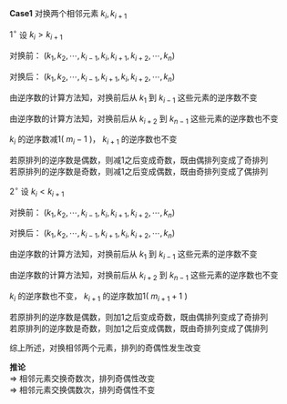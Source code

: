 **Case1** 对换两个相邻元素 $k_i,k_{i+1}$  
  
 $1^\circ$  设  $k_i>k_{i+1}$  
  
对换前： $(k_1,k_2,\cdots,k_{i-1},k_i,k_{i+1},k_{i+2},\cdots,k_n)$  
  
对换后： $(k_1,k_2,\cdots,k_{i-1},k_{i+1},k_i,k_{i+2},\cdots,k_n)$  
  
由逆序数的计算方法知，对换前后从 $k_1$ 到 $k_{i-1}$ 这些元素的逆序数不变  
  
由逆序数的计算方法知，对换前后从 $k_{i+2}$ 到 $k_{n-1}$ 这些元素的逆序数也不变  
  
 $k_i$ 的逆序数减1( $m_i-1$ )， $k_{i+1}$ 的逆序数也不变  
  
若原排列的逆序数是偶数，则减1之后变成奇数，既由偶排列变成了奇排列  
若原排列的逆序数是奇数，则减1之后变成偶数，既由奇排列变成了偶排列  
  
 $2^\circ$  设  $k_i<k_{i+1}$  
  
对换前： $(k_1,k_2,\cdots,k_{i-1},k_i,k_{i+1},k_{i+2},\cdots,k_n)$  
  
对换后： $(k_1,k_2,\cdots,k_{i-1},k_{i+1},k_i,k_{i+2},\cdots,k_n)$  
  
由逆序数的计算方法知，对换前后从 $k_1$ 到 $k_{i-1}$ 这些元素的逆序数不变  
  
由逆序数的计算方法知，对换前后从 $k_{i+2}$ 到 $k_{n-1}$ 这些元素的逆序数也不变  
  
 $k_i$ 的逆序数也不变， $k_{i+1}$ 的逆序数加1( $m_{i+1}+1$ )  
  
若原排列的逆序数是偶数，则加1之后变成奇数，既由偶排列变成了奇排列  
若原排列的逆序数是奇数，则加1之后变成偶数，既由奇排列变成了偶排列  
  
综上所述，对换相邻两个元素，排列的奇偶性发生改变  
  
**推论**  
 $\Rightarrow$ 相邻元素交换奇数次，排列奇偶性改变  
 $\Rightarrow$ 相邻元素交换偶数次，排列奇偶性不变  
